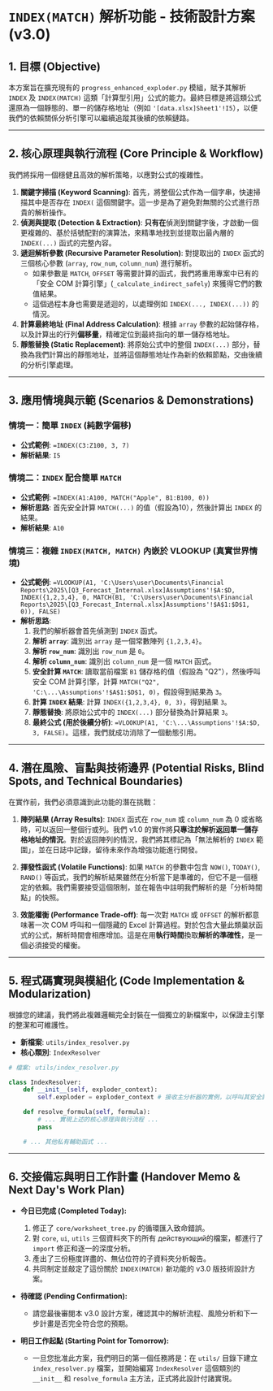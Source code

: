 # `INDEX(MATCH)` 解析功能 - 技術設計方案 (v3.0)

## 1. 目標 (Objective)

本方案旨在擴充現有的 `progress_enhanced_exploder.py` 模組，賦予其解析 `INDEX` 及 `INDEX(MATCH)` 這類「計算型引用」公式的能力。最終目標是將這類公式還原為一個靜態的、單一的儲存格地址（例如 `'[data.xlsx]Sheet1'!I5`），以便我們的依賴關係分析引擎可以繼續追蹤其後續的依賴鏈路。

---

## 2. 核心原理與執行流程 (Core Principle & Workflow)

我們將採用一個穩健且高效的解析策略，以應對公式的複雜性。

1.  **關鍵字掃描 (Keyword Scanning)**: 首先，將整個公式作為一個字串，快速掃描其中是否存在 `INDEX(` 這個關鍵字。這一步是為了避免對無關的公式進行昂貴的解析操作。
2.  **偵測與提取 (Detection & Extraction)**: **只有在**偵測到關鍵字後，才啟動一個更複雜的、基於括號配對的演算法，來精準地找到並提取出最內層的 `INDEX(...)` 函式的完整內容。
3.  **遞迴解析參數 (Recursive Parameter Resolution)**: 對提取出的 `INDEX` 函式的三個核心參數 (`array`, `row_num`, `column_num`) 進行解析。
    *   如果參數是 `MATCH`, `OFFSET` 等需要計算的函式，我們將重用專案中已有的「安全 COM 計算引擎」(`_calculate_indirect_safely`) 來獲得它們的數值結果。
    *   這個過程本身也需要是遞迴的，以處理例如 `INDEX(..., INDEX(...))` 的情況。
4.  **計算最終地址 (Final Address Calculation)**: 根據 `array` 參數的起始儲存格，以及計算出的行列**偏移量**，精確定位到最終指向的單一儲存格地址。
5.  **靜態替換 (Static Replacement)**: 將原始公式中的整個 `INDEX(...)` 部分，替換為我們計算出的靜態地址，並將這個靜態地址作為新的依賴節點，交由後續的分析引擎處理。

---

## 3. 應用情境與示範 (Scenarios & Demonstrations)

### 情境一：簡單 `INDEX` (純數字偏移)
*   **公式範例**: `=INDEX(C3:Z100, 3, 7)`
*   **解析結果**: `I5`

### 情境二：`INDEX` 配合簡單 `MATCH`
*   **公式範例**: `=INDEX(A1:A100, MATCH("Apple", B1:B100, 0))`
*   **解析思路**: 首先安全計算 `MATCH(...)` 的值（假設為10），然後計算出 `INDEX` 的結果。
*   **解析結果**: `A10`

### 情境三：複雜 `INDEX(MATCH, MATCH)` 內嵌於 VLOOKUP (真實世界情境)
*   **公式範例**: `=VLOOKUP(A1, 'C:\Users\user\Documents\Financial Reports\2025\[Q3_Forecast_Internal.xlsx]Assumptions'!$A:$D, INDEX({1,2,3,4}, 0, MATCH(B1, 'C:\Users\user\Documents\Financial Reports\2025\[Q3_Forecast_Internal.xlsx]Assumptions'!$A$1:$D$1, 0)), FALSE)`
*   **解析思路**:
    1.  我們的解析器會首先偵測到 `INDEX` 函式。
    2.  **解析 `array`**: 識別出 `array` 是一個常數陣列 `{1,2,3,4}`。
    3.  **解析 `row_num`**: 識別出 `row_num` 是 `0`。
    4.  **解析 `column_num`**: 識別出 `column_num` 是一個 `MATCH` 函式。
    5.  **安全計算 `MATCH`**: 讀取當前檔案 `B1` 儲存格的值（假設為 "Q2"），然後呼叫安全 COM 計算引擎，計算 `MATCH("Q2", 'C:\...\Assumptions'!$A$1:$D$1, 0)`，假設得到結果為 `3`。
    6.  **計算 `INDEX` 結果**: 計算 `INDEX({1,2,3,4}, 0, 3)`，得到結果 `3`。
    7.  **靜態替換**: 將原始公式中的 `INDEX(...)` 部分替換為計算結果 `3`。
    8.  **最終公式 (用於後續分析)**: `=VLOOKUP(A1, 'C:\...\Assumptions'!$A:$D, 3, FALSE)`。這樣，我們就成功消除了一個動態引用。

---

## 4. 潛在風險、盲點與技術邊界 (Potential Risks, Blind Spots, and Technical Boundaries)

在實作前，我們必須意識到此功能的潛在挑戰：

1.  **陣列結果 (Array Results)**: `INDEX` 函式在 `row_num` 或 `column_num` 為 0 或省略時，可以返回一整個行或列。我們 v1.0 的實作將**只專注於解析返回單一儲存格地址的情況**。對於返回陣列的情況，我們將其標記為「無法解析的 `INDEX` 範圍」，並在日誌中記錄，留待未來作為增強功能進行開發。

2.  **揮發性函式 (Volatile Functions)**: 如果 `MATCH` 的參數中包含 `NOW()`, `TODAY()`, `RAND()` 等函式，我們的解析結果雖然在分析當下是準確的，但它不是一個穩定的依賴。我們需要接受這個限制，並在報告中註明我們解析的是「分析時間點」的快照。

3.  **效能權衡 (Performance Trade-off)**: 每一次對 `MATCH` 或 `OFFSET` 的解析都意味著一次 COM 呼叫和一個隱藏的 Excel 計算過程。對於包含大量此類巢狀函式的公式，解析時間會相應增加。這是在用**執行時間**換取**解析的準確性**，是一個必須接受的權衡。

---

## 5. 程式碼實現與模組化 (Code Implementation & Modularization)

根據您的建議，我們將此複雜邏輯完全封裝在一個獨立的新檔案中，以保證主引擎的整潔和可維護性。

*   **新檔案**: `utils/index_resolver.py`
*   **核心類別**: `IndexResolver`

```python
# 檔案: utils/index_resolver.py

class IndexResolver:
    def __init__(self, exploder_context):
        self.exploder = exploder_context # 接收主分析器的實例，以呼叫其安全計算等輔助功能

    def resolve_formula(self, formula):
        # ... 實現上述的核心原理與執行流程 ...
        pass

    # ... 其他私有輔助函式 ...
```

---

## 6. 交接備忘與明日工作計畫 (Handover Memo & Next Day's Work Plan)

*   **今日已完成 (Completed Today):**
    1.  修正了 `core/worksheet_tree.py` 的循環匯入致命錯誤。
    2.  對 `core`, `ui`, `utils` 三個資料夾下的所有 действующий的檔案，都進行了 `import` 修正和逐一的深度分析。
    3.  產出了三份極度詳盡的、無佔位符的子資料夾分析報告。
    4.  共同制定並敲定了這份關於 `INDEX(MATCH)` 新功能的 v3.0 版技術設計方案。

*   **待確認 (Pending Confirmation):**
    *   請您最後審閱本 v3.0 設計方案，確認其中的解析流程、風險分析和下一步計畫是否完全符合您的預期。

*   **明日工作起點 (Starting Point for Tomorrow):**
    *   一旦您批准此方案，我們明日的第一個任務將是：在 `utils/` 目錄下建立 `index_resolver.py` 檔案，並開始編寫 `IndexResolver` 這個類別的 `__init__` 和 `resolve_formula` 主方法，正式將此設計付諸實現。
